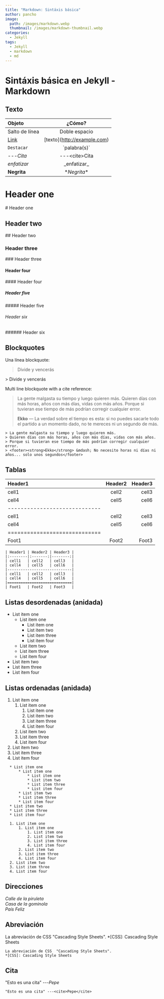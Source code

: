 ```yaml
---
title: "Markdown: Sintáxis básica"
author: pancho
image: 
  path: /images/markdown.webp
  thumbnail: /images/markdown-thumbnail.webp
categories:
  - Jekyll
tags:
  - Jekyll
  - markdown
  - md
---
```

# Sintáxis básica en Jekyll - Markdown

## Texto

| Objeto            |           ¿Cómo?               |
|:------------------|:------------------------------:|
|   Salto de línea  |   Doble espacio                |
| [Link](noobchamp.github.io) | \[texto](http://example.com) |
| `Destacar` | \`palabra(s)` |
| ---<cite>Cita</cite> | ---\<cite>Cita</cite>
| _enfatizar_ | \_enfatizar_ | 
| **Negrita** | \**Negrita** |



# Header one
\# Header one
## Header two
\## Header two
### Header three
\### Header three
#### Header four
\#### Header four
##### Header five
\##### Header five
###### Header six
\###### Header six

## Blockquotes

Una línea blockquote:

> Divide y vencerás

\> Divide y vencerás

Multi line blockquote with a cite reference:

> La gente malgasta su tiempo y luego quieren más.
> Quieren días con más horas, años con más días, vidas con más años.
> Porque si tuvieran ese tiempo de más podrían corregir cualquier error.
> <footer><strong>Ekko</strong> &mdash; La verdad sobre el tiempo es esta: si no puedes sacarle todo el partido a un momento dado, no te mereces ni un segundo de más.</footer>

```liquid
> La gente malgasta su tiempo y luego quieren más.
> Quieren días con más horas, años con más días, vidas con más años.
> Porque si tuvieran ese tiempo de más podrían corregir cualquier error.
> <footer><strong>Ekko</strong> &mdash; No necesito horas ni días ni años... solo unos segundos</footer>
```

## Tablas

| Header1 | Header2 | Header3 |
|:--------|:-------:|--------:|
| cell1   | cell2   | cell3   |
| cell4   | cell5   | cell6   |
|-----------------------------|
| cell1   | cell2   | cell3   |
| cell4   | cell5   | cell6   |
|=============================|
| Foot1   | Foot2   | Foot3   |

```liquid
| Header1 | Header2 | Header3 |
|:--------|:-------:|--------:|
| cell1   | cell2   | cell3   |
| cell4   | cell5   | cell6   |
|-----------------------------|
| cell1   | cell2   | cell3   |
| cell4   | cell5   | cell6   |
|=============================|
| Foot1   | Foot2   | Foot3   |
```

## Listas desordenadas (anidada)

  * List item one 
      * List item one 
          * List item one
          * List item two
          * List item three
          * List item four
      * List item two
      * List item three
      * List item four
  * List item two
  * List item three
  * List item four

## Listas ordenadas (anidada)

  1. List item one 
      1. List item one 
          1. List item one
          2. List item two
          3. List item three
          4. List item four
      2. List item two
      3. List item three
      4. List item four
  2. List item two
  3. List item three
  4. List item four

```liquid
  * List item one 
      * List item one 
          * List item one
          * List item two
          * List item three
          * List item four
      * List item two
      * List item three
      * List item four
  * List item two
  * List item three
  * List item four

  1. List item one 
      1. List item one 
          1. List item one
          2. List item two
          3. List item three
          4. List item four
      2. List item two
      3. List item three
      4. List item four
  2. List item two
  3. List item three
  4. List item four
```

## Direcciones

<address>
  Calle de la piruleta<br /> Casa de la gominola<br /> País Feliz
</address>

## Abreviación 
La abreviación de CSS  "Cascading Style Sheets".
*[CSS]: Cascading Style Sheets

```liquid
La abreviación de CSS  "Cascading Style Sheets".
*[CSS]: Cascading Style Sheets
```

## Cita

"Esto es una cita" ---<cite>Pepe</cite>
```liquid
"Esto es una cita" ---<cite>Pepe</cite>
```
